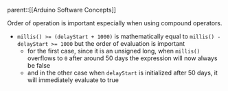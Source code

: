 parent::[[Arduino Software Concepts]]

Order of operation is important especially when using compound operators. 

- `millis() >= (delayStart + 1000)` is mathematically equal to `millis() - delayStart >= 1000` but the order of evaluation is important
	- for the first case, since it is an unsigned long, when `millis()` overflows to `0` after around 50 days the expression will now always be false
	- and in the other case when `delayStart` is initialized after 50 days, it will immediately evaluate to true
